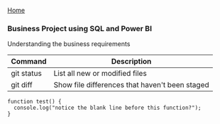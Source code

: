 [Home](https://ts863716.github.io/)

### Business Project using SQL and Power BI 

Understanding the business requirements

| Command | Description |
| --- | --- |
| git status | List all new or modified files |
| git diff | Show file differences that haven't been staged |

```
function test() {
  console.log("notice the blank line before this function?");
}
```

